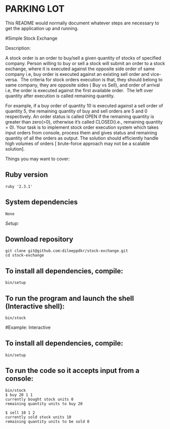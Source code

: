 # PARKING LOT

This README would normally document whatever steps are necessary to get the
application up and running.

#Simple Stock Exchange

Description:

A stock order is an order to buy/sell a given quantity of stocks of specified company. Person willing to buy or sell a stock will submit an order to a stock exchange, where it is executed against the opposite side order of same company i.e, buy order is executed against an existing sell order and vice-versa. 
The criteria for stock orders execution is that, they should belong to same company, they are opposite sides ( Buy vs Sell), and order of arrival i.e, the order is executed against the first available order. 
The left over quantity after execution is called remaining quantity. 
 

For example, if a buy order of quantity 10 is executed against a sell order of quantity 5, the remaining quantity of buy and sell orders are 5 and 0 respectively. An order status is called OPEN if the remaining quantity is greater than zero(>0), otherwise it’s called CLOSED(i.e., remaining quantity = 0). Your task is to implement stock order execution system which takes input orders from console, process them and gives status and remaining quantity of all the orders as output. The solution should efficiently handle high volumes of orders [ brute-force
approach may not be a scalable solution].


Things you may want to cover:

## Ruby version
	ruby '2.3.1'
## System dependencies
	None
*Setup:* 

## Download repository
	git clone git@github.com:dileeppdkr/stock-exchange.git
	cd stock-exchange

## To install all dependencies, compile: 
	bin/setup
## To run the program and launch the shell (Interactive shell): 
	bin/stock

#Example: Interactive

## To install all dependencies, compile: 
	bin/setup
## To run the code so it accepts input from a console:
	bin/stock
	$ buy 20 1 1
	currently bought stock units 0
	remaining quantity units to buy 20

	$ sell 10 1 2
	currently sold stock units 10
	remaining quantity units to be sold 0

	


